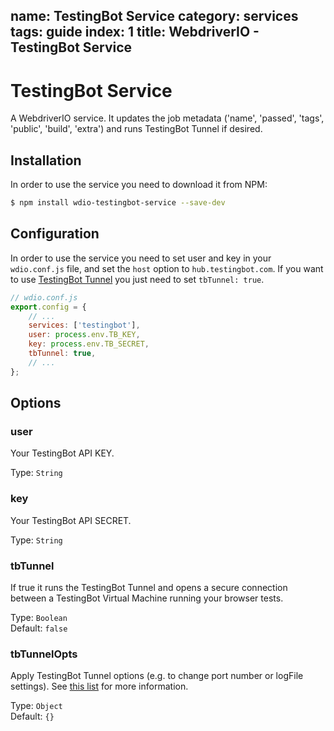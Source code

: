 name: TestingBot Service
category: services
tags: guide
index: 1
title: WebdriverIO - TestingBot Service
---

TestingBot Service
==================

A WebdriverIO service. It updates the job metadata ('name', 'passed', 'tags', 'public', 'build', 'extra') and runs TestingBot Tunnel if desired.

## Installation

In order to use the service you need to download it from NPM:

```sh
$ npm install wdio-testingbot-service --save-dev
```

## Configuration

In order to use the service you need to set user and key in your `wdio.conf.js` file, and set the `host` option to `hub.testingbot.com`. If you want to use [TestingBot Tunnel](https://testingbot.com/support/other/tunnel) you just need to set `tbTunnel: true`.

```js
// wdio.conf.js
export.config = {
    // ...
    services: ['testingbot'],
    user: process.env.TB_KEY,
    key: process.env.TB_SECRET,
    tbTunnel: true,
    // ...
};
```

## Options

### user
Your TestingBot API KEY.

Type: `String`

### key
Your TestingBot API SECRET.

Type: `String`

### tbTunnel
If true it runs the TestingBot Tunnel and opens a secure connection between a TestingBot Virtual Machine running your browser tests.

Type: `Boolean`<br>
Default: `false`

### tbTunnelOpts
Apply TestingBot Tunnel options (e.g. to change port number or logFile settings). See [this list](https://github.com/testingbot/testingbot-tunnel-launcher) for more information.

Type: `Object`<br>
Default: `{}`
